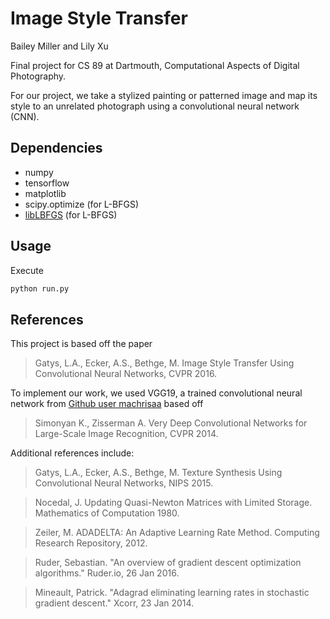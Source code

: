 # Image Style Transfer
Bailey Miller and Lily Xu

Final project for CS 89 at Dartmouth, Computational Aspects of Digital Photography.

For our project, we take a stylized painting or patterned image and map its style to an unrelated photograph using a convolutional neural network (CNN).


## Dependencies

- numpy
- tensorflow
- matplotlib
- scipy.optimize (for L-BFGS)
- [libLBFGS](https://github.com/chokkan/liblbfgs) (for L-BFGS)


## Usage

Execute

```sh
python run.py
```



## References

This project is based off the paper
> Gatys, L.A., Ecker, A.S., Bethge, M. 
> Image Style Transfer Using Convolutional Neural Networks, CVPR 2016.

To implement our work, we used VGG19, a trained convolutional neural network from [Github user machrisaa](https://github.com/machrisaa/tensorflow-vgg) based off
> Simonyan K., Zisserman A. Very Deep Convolutional Networks for Large-Scale Image Recognition, CVPR 2014.

Additional references include:
> Gatys, L.A., Ecker, A.S., Bethge, M.
> Texture Synthesis Using Convolutional Neural
Networks, NIPS 2015.

> Nocedal, J. Updating Quasi-Newton Matrices with Limited Storage. Mathematics of Computation 1980.

> Zeiler, M. ADADELTA: An Adaptive Learning Rate Method. Computing Research Repository, 2012.

> Ruder, Sebastian. "An overview of gradient descent optimization algorithms." Ruder.io, 26 Jan 2016.

> Mineault, Patrick. "Adagrad eliminating learning rates in stochastic gradient descent." Xcorr, 23 Jan 2014.
